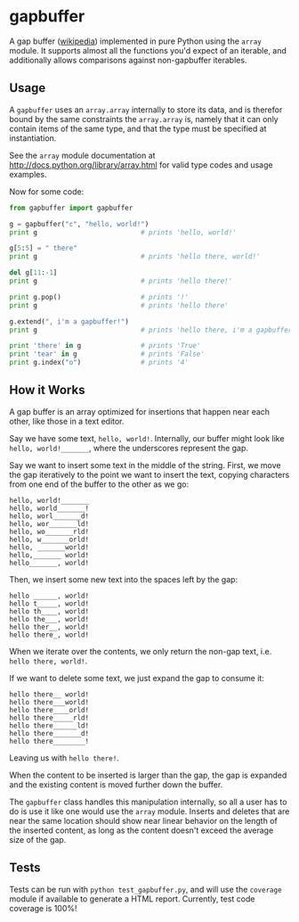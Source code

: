 gapbuffer
====

A gap buffer ([wikipedia](http://en.wikipedia.org/wiki/Gap_buffer)) implemented
in pure Python using the `array` module. It supports almost all the functions
you'd expect of an iterable, and additionally allows comparisons against
non-gapbuffer iterables.

Usage
----
A `gapbuffer` uses an `array.array` internally to store its data, and is
therefor bound by the same constraints the `array.array` is, namely that it can
only contain items of the same type, and that the type must be specified at
instantiation.

See the `array` module documentation at http://docs.python.org/library/array.html
for valid type codes and usage examples.

Now for some code:

```python
from gapbuffer import gapbuffer

g = gapbuffer("c", "hello, world!")
print g                          # prints 'hello, world!'

g[5:5] = " there"
print g                          # prints 'hello there, world!'

del g[11:-1]
print g                          # prints 'hello there!'

print g.pop()                    # prints '!'
print g                          # prints 'hello there'

g.extend(", i'm a gapbuffer!")
print g                          # prints 'hello there, i'm a gapbuffer!'

print 'there' in g               # prints 'True'
print 'tear' in g                # prints 'False'
print g.index("o")               # prints '4'
```

How it Works
---
A gap buffer is an array optimized for insertions that happen near each other,
like those in a text editor.

Say we have some text, `hello, world!`. Internally, our buffer might look like
`hello, world!_______`, where the underscores represent the gap.

Say we want to insert some text in the middle of the string. First, we move the
gap iteratively to the point we want to insert the text, copying characters from
one end of the buffer to the other as we go:

```
hello, world!_______
hello, world_______!
hello, worl_______d!
hello, wor_______ld!
hello, wo_______rld!
hello, w_______orld!
hello, _______world!
hello,_______ world!
hello_______, world!
```


Then, we insert some new text into the spaces left by the gap:

```
hello ______, world!
hello t_____, world!
hello th____, world!
hello the___, world!
hello ther__, world!
hello there_, world!
```


When we iterate over the contents, we only return the non-gap text, i.e. `hello
there, world!`.

If we want to delete some text, we just expand the gap to consume it:

```
hello there__ world!
hello there___world!
hello there____orld!
hello there_____rld!
hello there______ld!
hello there_______d!
hello there________!
```


Leaving us with `hello there!`.

When the content to be inserted is larger than the gap, the gap is expanded and
the existing content is moved further down the buffer.

The `gapbuffer` class handles this manipulation internally, so all a user has to
do is use it like one would use the `array` module. Inserts and deletes that are
near the same location should show near linear behavior on the length of the
inserted content, as long as the content doesn't exceed the average size of the
gap.

Tests
----
Tests can be run with `python test_gapbuffer.py`, and will use the `coverage`
module if available to generate a HTML report. Currently, test code coverage is
100%!
